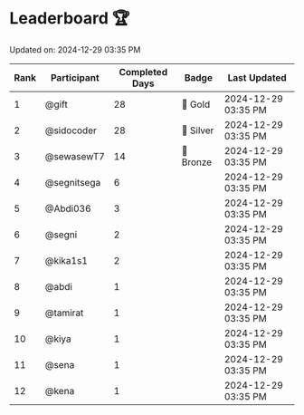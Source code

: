# Leaderboard 🏆

Updated on: 2024-12-29 03:35 PM

| Rank | Participant       | Completed Days | Badge      | Last Updated         |
|------|-------------------|----------------|------------|----------------------|
| 1    | @gift             | 28             | 🏅 Gold     | 2024-12-29 03:35 PM |
| 2    | @sidocoder        | 28             | 🥈 Silver   | 2024-12-29 03:35 PM |
| 3    | @sewasewT7        | 14             | 🥉 Bronze   | 2024-12-29 03:35 PM |
| 4    | @segnitsega       | 6              |            | 2024-12-29 03:35 PM |
| 5    | @Abdi036          | 3              |            | 2024-12-29 03:35 PM |
| 6    | @segni            | 2              |            | 2024-12-29 03:35 PM |
| 7    | @kika1s1          | 2              |            | 2024-12-29 03:35 PM |
| 8    | @abdi             | 1              |            | 2024-12-29 03:35 PM |
| 9    | @tamirat          | 1              |            | 2024-12-29 03:35 PM |
| 10   | @kiya             | 1              |            | 2024-12-29 03:35 PM |
| 11   | @sena             | 1              |            | 2024-12-29 03:35 PM |
| 12   | @kena             | 1              |            | 2024-12-29 03:35 PM |
